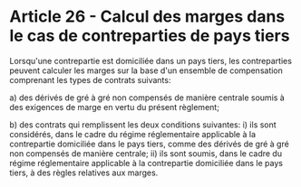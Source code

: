 # Article 26 - Calcul des marges dans le cas de contreparties de pays tiers


Lorsqu'une contrepartie est domiciliée dans un pays tiers, les contreparties peuvent calculer les marges sur la base d'un ensemble de compensation comprenant les types de contrats suivants:

a) des dérivés de gré à gré non compensés de manière centrale soumis à des exigences de marge en vertu du présent règlement;

b) des contrats qui remplissent les deux conditions suivantes: i) ils sont considérés, dans le cadre du régime réglementaire applicable à la contrepartie domiciliée dans le pays tiers, comme des dérivés de gré à gré non compensés de manière centrale; ii) ils sont soumis, dans le cadre du régime réglementaire applicable à la contrepartie domiciliée dans le pays tiers, à des règles relatives aux marges.
